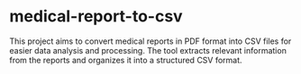 # medical-report-to-csv
This project aims to convert medical reports in PDF format into CSV files for easier data analysis and processing. The tool extracts relevant information from the reports and organizes it into a structured CSV format.

